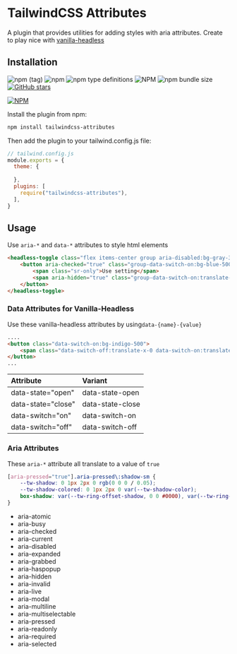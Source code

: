 # TailwindCSS Attributes
A plugin that provides utilities for adding styles with aria attributes. Create to play nice with [vanilla-headless](https://www.npmjs.com/package/vanilla-headless)
## Installation


![npm (tag)](https://img.shields.io/npm/v/tailwindcss-attributes/latest?color=brightgreen)
![npm](https://img.shields.io/npm/dt/tailwindcss-attributes)
![npm type definitions](https://img.shields.io/npm/types/tailwindcss-attributes)
![NPM](https://img.shields.io/npm/l/tailwindcss-attributes)
![npm bundle size](https://img.shields.io/bundlephobia/minzip/tailwindcss-attributes)
[![GitHub stars](https://img.shields.io/github/stars/DesignByCode/tailwindcss-attributes?style=social)](https://github.com/DesignByCode/tailwindcss-attributes/stargazers)

[![NPM](https://nodei.co/npm/tailwindcss-attributes.png)](https://nodei.co/npm/tailwindcss-attributes/)


Install the plugin from npm:
```bash
npm install tailwindcss-attributes
```
Then add the plugin to your tailwind.config.js file:
```javascript
// tailwind.config.js
module.exports = {
  theme: {
    
  },
  plugins: [
    require("tailwindcss-attributes"),
  ],
}
```

## Usage
Use ``aria-*`` and ``data-*`` attributes to style html elements
```html
<headless-toggle class="flex items-center group aria-disabled:bg-gray-300" aria-disabled="true">
    <button aria-checked="true" class="group-data-switch-on:bg-blue-500 bg-gray-200 relative inline-flex flex-shrink-0 h-6 w-11 border-2  border-transparent rounded-full cursor-pointer transition-colors ease-in-out duration-200 focus:outline-none focus:ring-2 focus:ring-offset-2 focus:ring-indigo-500" type="button">
        <span class="sr-only">Use setting</span>
        <span aria-hidden="true" class="group-data-switch-on:translate-x-5 translate-x-0 pointer-events-none inline-block h-5 w-5 rounded-full bg-white shadow transform ring-0 transition ease-in-out duration-50" data-switch></span>
    </button>
</headless-toggle>
```

### Data Attributes for Vanilla-Headless
Use these vanilla-headless attributes by using``data-{name}-{value}``

```html
....
<button class="data-switch-on:bg-indigo-500">
    <span class="data-switch-off:translate-x-0 data-switch-on:translate-x-5"></span>
</button>
...
```
| Attribute          | Variant          |
|:-------------------|:-----------------|
| data-state="open"  | data-state-open  |
| data-state="close" | data-state-close |
| data-switch="on"   | data-switch-on   |
| data-switch="off"  | data-switch-off  |



### Aria Attributes 
These ``aria-*`` attribute all translate to a value of ``true``
```css
[aria-pressed="true"].aria-pressed\:shadow-sm {
    --tw-shadow: 0 1px 2px 0 rgb(0 0 0 / 0.05);
    --tw-shadow-colored: 0 1px 2px 0 var(--tw-shadow-color);
    box-shadow: var(--tw-ring-offset-shadow, 0 0 #0000), var(--tw-ring-shadow, 0 0 #0000), var(--tw-shadow);
}
```
- aria-atomic
- aria-busy
- aria-checked
- aria-current
- aria-disabled
- aria-expanded
- aria-grabbed
- aria-haspopup
- aria-hidden
- aria-invalid
- aria-live
- aria-modal
- aria-multiline
- aria-multiselectable
- aria-pressed
- aria-readonly
- aria-required
- aria-selected
